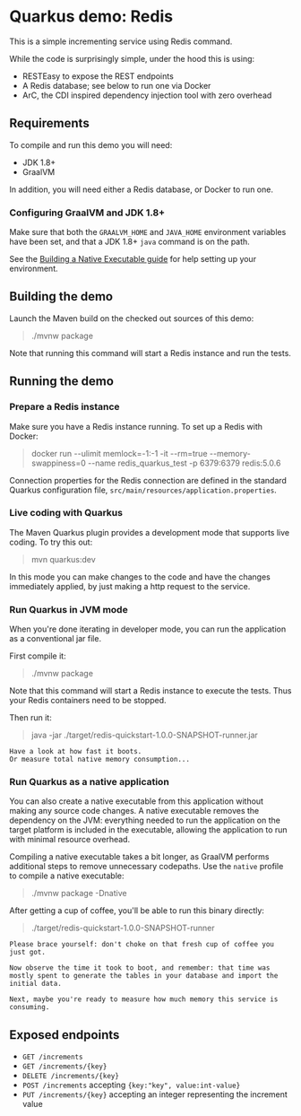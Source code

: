 # Quarkus demo: Redis

This is a simple incrementing service using Redis command.

While the code is surprisingly simple, under the hood this is using:
 - RESTEasy to expose the REST endpoints
 - A Redis database; see below to run one via Docker
 - ArC, the CDI inspired dependency injection tool with zero overhead
 
## Requirements

To compile and run this demo you will need:

- JDK 1.8+
- GraalVM

In addition, you will need either a Redis database, or Docker to run one.

### Configuring GraalVM and JDK 1.8+

Make sure that both the `GRAALVM_HOME` and `JAVA_HOME` environment variables have
been set, and that a JDK 1.8+ `java` command is on the path.

See the [Building a Native Executable guide](https://quarkus.io/guides/building-native-image)
for help setting up your environment.

## Building the demo

Launch the Maven build on the checked out sources of this demo:

> ./mvnw package

Note that running this command will start a Redis instance and run the tests.

## Running the demo

### Prepare a Redis instance

Make sure you have a Redis instance running. To set up a Redis with Docker:

> docker run --ulimit memlock=-1:-1 -it --rm=true --memory-swappiness=0 --name redis_quarkus_test -p 6379:6379 redis:5.0.6

Connection properties for the Redis connection are defined in the standard Quarkus configuration file,
`src/main/resources/application.properties`.

### Live coding with Quarkus

The Maven Quarkus plugin provides a development mode that supports
live coding. To try this out:

>  mvn quarkus:dev

In this mode you can make changes to the code and have the changes immediately applied, by just making a http request to the service.

### Run Quarkus in JVM mode

When you're done iterating in developer mode, you can run the application as a
conventional jar file.

First compile it:

> ./mvnw package

Note that this command will start a Redis instance to execute the tests.
Thus your Redis containers need to be stopped.

Then run it:

> java -jar ./target/redis-quickstart-1.0.0-SNAPSHOT-runner.jar

    Have a look at how fast it boots.
    Or measure total native memory consumption...

### Run Quarkus as a native application

You can also create a native executable from this application without making any
source code changes. A native executable removes the dependency on the JVM:
everything needed to run the application on the target platform is included in
the executable, allowing the application to run with minimal resource overhead.

Compiling a native executable takes a bit longer, as GraalVM performs additional
steps to remove unnecessary codepaths. Use the  `native` profile to compile a
native executable:

> ./mvnw package -Dnative

After getting a cup of coffee, you'll be able to run this binary directly:

> ./target/redis-quickstart-1.0.0-SNAPSHOT-runner

    Please brace yourself: don't choke on that fresh cup of coffee you just got.
    
    Now observe the time it took to boot, and remember: that time was mostly spent to generate the tables in your database and import the initial data.
    
    Next, maybe you're ready to measure how much memory this service is consuming.

## Exposed endpoints
 - `GET /increments`
 - `GET /increments/{key}`
 - `DELETE /increments/{key}`
 - `POST /increments` accepting `{key:"key", value:int-value}`
 - `PUT /increments/{key}`  accepting an integer representing the increment value
